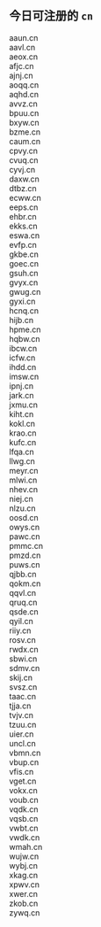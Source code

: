 
## 今日可注册的 `cn`
>
aaun.cn   
aavl.cn   
aeox.cn   
afjc.cn   
ajnj.cn   
aoqq.cn   
aqhd.cn   
avvz.cn   
bpuu.cn   
bxyw.cn   
bzme.cn   
caum.cn   
cpvy.cn   
cvuq.cn   
cyvj.cn   
daxw.cn   
dtbz.cn   
ecww.cn   
eeps.cn   
ehbr.cn   
ekks.cn   
eswa.cn   
evfp.cn   
gkbe.cn   
goec.cn   
gsuh.cn   
gvyx.cn   
gwug.cn   
gyxi.cn   
hcnq.cn   
hijb.cn   
hpme.cn   
hqbw.cn   
ibcw.cn   
icfw.cn   
ihdd.cn   
imsw.cn   
ipnj.cn   
jark.cn   
jxmu.cn   
kiht.cn   
kokl.cn   
krao.cn   
kufc.cn   
lfqa.cn   
llwg.cn   
meyr.cn   
mlwi.cn   
nhev.cn   
niej.cn   
nlzu.cn   
oosd.cn   
owys.cn   
pawc.cn   
pmmc.cn   
pmzd.cn   
puws.cn   
qjbb.cn   
qokm.cn   
qqvl.cn   
qruq.cn   
qsde.cn   
qyil.cn   
riiy.cn   
rosv.cn   
rwdx.cn   
sbwi.cn   
sdmv.cn   
skij.cn   
svsz.cn   
taac.cn   
tjja.cn   
tvjv.cn   
tzuu.cn   
uier.cn   
uncl.cn   
vbmn.cn   
vbup.cn   
vfis.cn   
vget.cn   
vokx.cn   
voub.cn   
vqdk.cn   
vqsb.cn   
vwbt.cn   
vwdk.cn   
wmah.cn   
wujw.cn   
wybj.cn   
xkag.cn   
xpwv.cn   
xwer.cn   
zkob.cn   
zywq.cn   

